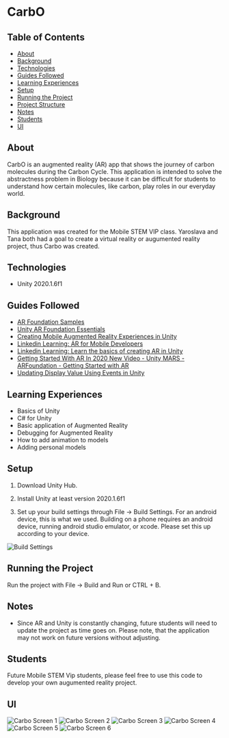 # CarbO

## Table of Contents

* [About](#about)
* [Background](#background)
* [Technologies](#technologies)
* [Guides Followed](#guides-followed)
* [Learning Experiences](#learning-experiences)
* [Setup](#setup)
* [Running the Project](#running-the-project)
* [Project Structure](#project-structure)
* [Notes](#notes)
* [Students](#students)
* [UI](#ui)

## About

CarbO is an augmented reality (AR) app that shows the journey of carbon molecules during the Carbon Cycle. This application is intended to solve the abstractness problem in Biology because it can be difficult for students to understand how certain molecules, like carbon, play roles in our everyday world. 

## Background

This application was created for the Mobile STEM VIP class. Yaroslava and Tana both had a goal to create a virtual reality or augumented reality project, thus Carbo was created. 

## Technologies

* Unity 2020.1.6f1

## Guides Followed

* [AR Foundation Samples](https://github.com/Unity-Technologies/arfoundation-samples)
* [Unity AR Foundation Essentials](https://github.com/dilmerv/UnityARFoundationEssentials)
* [Creating Mobile Augmented Reality Experiences in Unity](https://programminghistorian.org/en/lessons/creating-mobile-augmented-reality-experiences-in-unity#xcode)
* [Linkedin Learning: AR for Mobile Developers](https://www.linkedin.com/learning/ar-for-mobile-developers/welcome?u=2163426)
* [Linkedin Learning: Learn the basics of creating AR in Unity](https://www.linkedin.com/learning/unity-ar-visualization-01-basic-concepts/learn-the-basics-of-creating-ar-in-unity?u=2163426)
* [Getting Started With AR In 2020 New Video - Unity MARS - ARFoundation - Getting Started with AR](https://www.youtube.com/watch?v=vdirZZt0HTg)
* [Updating Display Value Using Events in Unity](https://www.youtube.com/watch?v=jS2zpYLZZ9w&list=LL&index=3&t=4s)

## Learning Experiences

* Basics of Unity
* C# for Unity
* Basic application of Augmented Reality 
* Debugging for Augmented Reality
* How to add animation to models
* Adding personal models

## Setup

1. Download Unity Hub.

2. Install Unity at least version 2020.1.6f1

3. Set up your build settings through File -> Build Settings. For an android device, this is what we used. Building on a phone requires an android device, running android studio emulator, or xcode. Please set this up according to your device.

![Build Settings](https://github.com/Mobile-STEM/Carbo/blob/main/Assets/Images/BuildSettingsAndroid.PNG?raw=true "Build Settings Window")

## Running the Project

Run the project with File -> Build and Run or CTRL + B.

## Notes
* Since AR and Unity is constantly changing, future students will need to update the project as time goes on. Please note, that the application may not work on future versions without adjusting.

## Students

Future Mobile STEM Vip students, please feel free to use this code to develop your own augumented reality project. 

## UI
![Carbo Screen 1](https://github.com/Mobile-STEM/Carbo/blob/main/Assets/Images/CarboPage1.PNG?raw=true "Carbo Screen 1")
![Carbo Screen 2](https://github.com/Mobile-STEM/Carbo/blob/main/Assets/Images/CarboPage2.PNG?raw=true "Carbo Screen 2")
![Carbo Screen 3](https://github.com/Mobile-STEM/Carbo/blob/main/Assets/Images/CarboPage3.PNG?raw=true "Carbo Screen 3")
![Carbo Screen 4](https://github.com/Mobile-STEM/Carbo/blob/main/Assets/Images/CarboPage4.PNG?raw=true "Carbo Screen 4")
![Carbo Screen 5](https://github.com/Mobile-STEM/Carbo/blob/main/Assets/Images/CarboPage5.PNG?raw=true "Carbo Screen 5")
![Carbo Screen 6](https://github.com/Mobile-STEM/Carbo/blob/main/Assets/Images/CarboPage6.PNG?raw=true "Carbo Screen 6")

